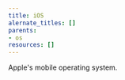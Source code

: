 ```yaml
---
title: iOS
alernate_titles: []
parents:
- os
resources: []
---
```


Apple's mobile operating system.
